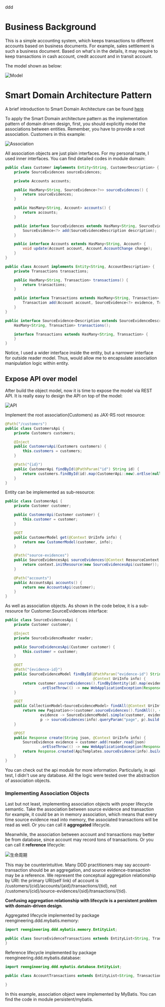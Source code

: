 ddd

# Business Background

This is a simple accounting system, which keeps transactions to different accounts based on business documents.
For example, sales settlement is such a business document. Based on what's in the details, it may require to keep
transactions in cash account, credit account and in transit account.

The model shown as below:

![Model](public/model.jpg?raw=true "Model")

# Smart Domain Architecture Pattern

A brief introduction to Smart Domain Architecture can be found [here](public/Smart%20Domain%20Pattern.pdf?raw=true)

To apply the Smart Domain architecture pattern as the implementation pattern of domain
driven design, first, you should explicitly model the associations
between entities. Remember, you have to provide a root association. Customers in this example:

![Association](public/association.jpg?raw=true "Associations")

All association objects are just plain interfaces. For my personal taste, I used inner interfaces. You can find detailed 
codes in module domain: 

```java
public class Customer implements Entity<String, CustomerDescription> {
    private SourceEvidences sourceEvidences;

    private Accounts accounts;

    public HasMany<String, SourceEvidence<?>> sourceEvidences() {
        return sourceEvidences;
    }

    public HasMany<String, Account> accounts() {
        return accounts;
    }

    public interface SourceEvidences extends HasMany<String, SourceEvidence<?>> {
        SourceEvidence<?> add(SourceEvidenceDescription description);
    }

    public interface Accounts extends HasMany<String, Account> {
        void update(Account account, Account.AccountChange change);
    }
}

public class Account implements Entity<String, AccountDescription> {
    private Transactions transactions;

    public HasMany<String, Transaction> transactions() {
        return transactions;
    }

    public interface Transactions extends HasMany<String, Transaction> {
        Transaction add(Account account, SourceEvidence<?> evidence, TransactionDescription description);
    }
}

public interface SourceEvidence<Description extends SourceEvidenceDescription> extends Entity<String, Description> {
    HasMany<String, Transaction> transactions();

    interface Transactions extends HasMany<String, Transaction> {
    }
}
```

Notice, I used a wider interface inside the entity, but a narrower interface for outside reader model. Thus, would allow 
me to encapsulate association manipulation logic within entity.  

## Expose API over model

After build the object model, now it is time to expose the model via REST API. It is really easy to design the API on top 
of the model:  

![API](public/api.jpg?raw=true "API")

Implement the root association(Customers) as JAX-RS root resource: 

```java
@Path("/customers")
public class CustomersApi {
    private Customers customers;

    @Inject
    public CustomersApi(Customers customers) {
        this.customers = customers;
    }

    @Path("{id}")
    public CustomerApi findById(@PathParam("id") String id) {
        return customers.findById(id).map(CustomerApi::new).orElse(null);
    }
}
```

Entity can be implemented as sub-resource:

```java
public class CustomerApi {
    private Customer customer;

    public CustomerApi(Customer customer) {
        this.customer = customer;
    }

    @GET
    public CustomerModel get(@Context UriInfo info) {
        return new CustomerModel(customer, info);
    }

    @Path("source-evidences")
    public SourceEvidencesApi sourceEvidences(@Context ResourceContext context) {
        return context.initResource(new SourceEvidencesApi(customer));
    }

    @Path("accounts")
    public AccountsApi accounts() {
        return new AccountsApi(customer);
    }
}
```

As well as association objects. As shown in the code below, it is a sub-resource for Customer.SourceEvidences interface:

```java
public class SourceEvidencesApi {
    private Customer customer;

    @Inject
    private SourceEvidenceReader reader;

    public SourceEvidencesApi(Customer customer) {
        this.customer = customer;
    }

    @GET
    @Path("{evidence-id}")
    public SourceEvidenceModel findById(@PathParam("evidence-id") String id,
                                        @Context UriInfo info) {
        return customer.sourceEvidences().findByIdentity(id).map(evidence -> SourceEvidenceModel.of(customer, evidence, info))
                .orElseThrow(() -> new WebApplicationException(Response.Status.NOT_FOUND));
    }

    @GET
    public CollectionModel<SourceEvidenceModel> findAll(@Context UriInfo info, @DefaultValue("0") @QueryParam("page") int page) {
        return new Pagination<>(customer.sourceEvidences().findAll(), 40).page(page,
                evidence -> SourceEvidenceModel.simple(customer, evidence, info),
                p -> sourceEvidences(info).queryParam("page", p).build(customer.getIdentity()));
    }

    @POST
    public Response create(String json, @Context UriInfo info) {
        SourceEvidence evidence = customer.add(reader.read(json)
                .orElseThrow(() -> new WebApplicationException(Response.Status.NOT_ACCEPTABLE)).description());
        return Response.created(ApiTemplates.sourceEvidence(info).build(customer.getIdentity(), evidence.getIdentity())).build();
    }
}
```
You can check out the api module for more information. Particularly, in api test, I didn't use any database. All the logic 
were tested over the abstraction of association objects.

### Implementing Association Objects

Last but not least, implementing association objects with proper lifecycle semantic. Take the association between source evidence
and transaction for example, it could be an in memory association, which means that every time source evidence read into 
memory, the associated transactions will be read as well. Or you can call it **aggregated** lifecycle. 

Meanwhile, the association between account and transactions may better be from database, since account may record tons of transactions. 
Or you can call it **reference** lifecycle:

![生命周期](public/lifecycle.jpg?raw=true "生命周期")

This may be counterintuitive. Many DDD practitioners may say account-transaction should be an aggregation, and source evidence-transaction
may be a reference. We represent the conceptual aggregation relationship by URI: the primary URI(self link) of account is
/customers/{cid}/accounts/{aid}/transactions/{tid}, not /customers/{cid}/source-evidences/{sid}/transactions/{tid}. 

**Confusing aggregation relationship with lifecycle is a persistent problem with domain-driven design**.

Aggregated lifecycle implemented by package reengineering.ddd.mybatis.memory:

```java
import reengineering.ddd.mybatis.memory.EntityList;

public class SourceEvidenceTransactions extends EntityList<String, Transaction> implements SourceEvidence.Transactions {
}
```

Reference lifecycle implemented by package reengineering.ddd.mybatis.database:

```java
import reengineering.ddd.mybatis.database.EntityList;

public class AccountTransactions extends EntityList<String, Transaction> implements Account.Transactions {
    
}
```

In this example, association object were implemented by MyBatis. You can find the code in module persistent/mybatis.
